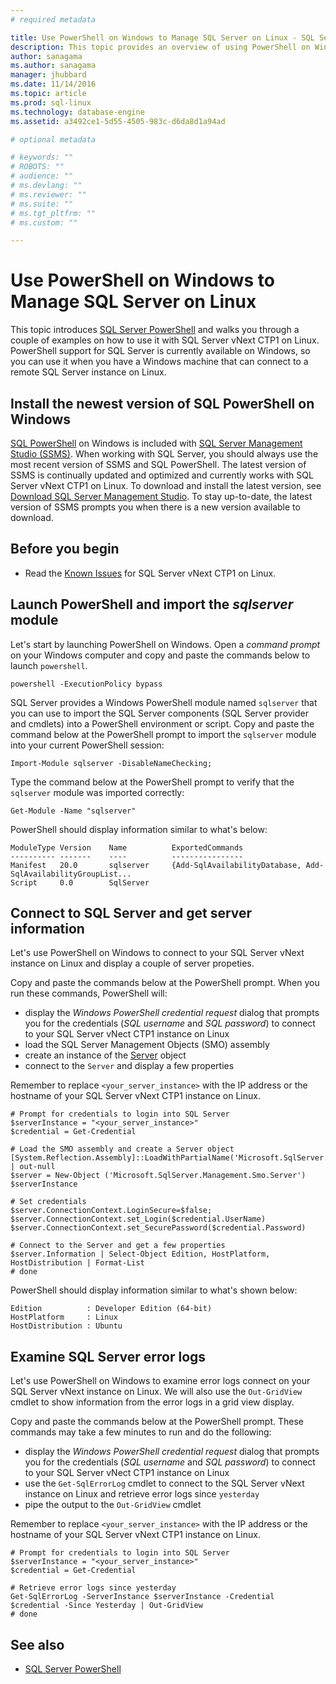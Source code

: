 ```yaml
---
# required metadata

title: Use PowerShell on Windows to Manage SQL Server on Linux - SQL Server vNext CTP1 | Microsoft Docs
description: This topic provides an overview of using PowerShell on Windows with SQL Server on Linux.
author: sanagama 
ms.author: sanagama 
manager: jhubbard
ms.date: 11/14/2016
ms.topic: article
ms.prod: sql-linux
ms.technology: database-engine
ms.assetid: a3492ce1-5d55-4505-983c-d6da8d1a94ad

# optional metadata

# keywords: ""
# ROBOTS: ""
# audience: ""
# ms.devlang: ""
# ms.reviewer: ""
# ms.suite: ""
# ms.tgt_pltfrm: ""
# ms.custom: ""

---
```

# Use PowerShell on Windows to Manage SQL Server on Linux

This topic introduces [SQL Server PowerShell](https://msdn.microsoft.com/en-us/library/hh245198.aspx) and walks you through a couple of examples on how to use it with SQL Server vNext CTP1 on Linux. PowerShell support for SQL Server is currently available on Windows, so you can use it when you have a Windows machine that can connect to a remote SQL Server instance on Linux.

## Install the newest version of SQL PowerShell on Windows

[SQL PowerShell](https://msdn.microsoft.com/en-us/library/hh245198.aspx) on Windows is included with [SQL Server Management Studio (SSMS)](https://msdn.microsoft.com/en-us/library/hh213248.aspx). When working with SQL Server, you should always use the most recent version of SSMS and SQL PowerShell. The latest version of SSMS is continually updated and optimized and currently works with SQL Server vNext CTP1 on Linux. To download and install the latest version, see [Download SQL Server Management Studio](https://msdn.microsoft.com/library/mt238290.aspx). To stay up-to-date, the latest version of SSMS prompts you when there is a new version available to download. 

## Before you begin
- Read the [Known Issues](sql-server-linux-release-notes.ms) for SQL Server vNext CTP1 on Linux.

## Launch PowerShell and import the *sqlserver* module

Let's start by launching PowerShell on Windows. Open a *command prompt* on your Windows computer and copy and paste the commands below to launch `powershell`.
```
powershell -ExecutionPolicy bypass
```

SQL Server provides a Windows PowerShell module named `sqlserver` that you can use to import the SQL Server components (SQL Server provider and cmdlets) into a PowerShell environment or script.
Copy and paste the command below at the PowerShell prompt to import the `sqlserver` module into your current PowerShell session:
```
Import-Module sqlserver -DisableNameChecking;
```

Type the command below at the PowerShell prompt to verify that the `sqlserver` module was imported correctly:
```
Get-Module -Name "sqlserver"
```

PowerShell should display information similar to what's below:
```
ModuleType Version    Name          ExportedCommands
---------- -------    ----          ----------------
Manifest   20.0       sqlserver     {Add-SqlAvailabilityDatabase, Add-SqlAvailabilityGroupList...
Script     0.0        SqlServer
```

## Connect to SQL Server and get server information

Let's use PowerShell on Windows to connect to your SQL Server vNext instance on Linux and display a couple of server propeties.

Copy and paste the commands below at the PowerShell prompt. When you run these commands, PowerShell will:
- display the *Windows PowerShell credential request* dialog that prompts you for the credentials (*SQL username* and *SQL password*) to connect to your SQL Server vNect CTP1 instance on Linux
- load the SQL Server Management Objects (SMO) assembly
- create an instance of the [Server](https://msdn.microsoft.com/en-us/library/microsoft.sqlserver.management.smo.server.aspx) object
- connect to the `Server` and display a few properties

Remember to replace `<your_server_instance>` with the IP address or the hostname of your SQL Server vNext CTP1 instance on Linux.
```
# Prompt for credentials to login into SQL Server
$serverInstance = "<your_server_instance>"
$credential = Get-Credential

# Load the SMO assembly and create a Server object
[System.Reflection.Assembly]::LoadWithPartialName('Microsoft.SqlServer.SMO') | out-null
$server = New-Object ('Microsoft.SqlServer.Management.Smo.Server') $serverInstance

# Set credentials
$server.ConnectionContext.LoginSecure=$false; 
$server.ConnectionContext.set_Login($credential.UserName)
$server.ConnectionContext.set_SecurePassword($credential.Password)

# Connect to the Server and get a few properties
$server.Information | Select-Object Edition, HostPlatform, HostDistribution | Format-List
# done

```

PowerShell should display information similar to what's shown below:
```
Edition          : Developer Edition (64-bit)
HostPlatform     : Linux
HostDistribution : Ubuntu
```

## Examine SQL Server error logs

Let's use PowerShell on Windows to examine error logs connect on your SQL Server vNext instance on Linux. We will also use the `Out-GridView` cmdlet to show information from the error logs in a grid view display.

Copy and paste the commands below at the PowerShell prompt. These commands may take a few minutes to run and do the following:
- display the *Windows PowerShell credential request* dialog that prompts you for the credentials (*SQL username* and *SQL password*) to connect to your SQL Server vNect CTP1 instance on Linux
- use the `Get-SqlErrorLog` cmdlet to connect to the SQL Server vNext instance on Linux and retrieve error logs since `yesterday`
- pipe the output to the `Out-GridView` cmdlet

Remember to replace `<your_server_instance>` with the IP address or the hostname of your SQL Server vNext CTP1 instance on Linux.

```
# Prompt for credentials to login into SQL Server
$serverInstance = "<your_server_instance>"
$credential = Get-Credential

# Retrieve error logs since yesterday
Get-SqlErrorLog -ServerInstance $serverInstance -Credential $credential -Since Yesterday | Out-GridView
# done

```

## See also
- [SQL Server PowerShell](https://msdn.microsoft.com/en-us/library/hh245198.aspx)
